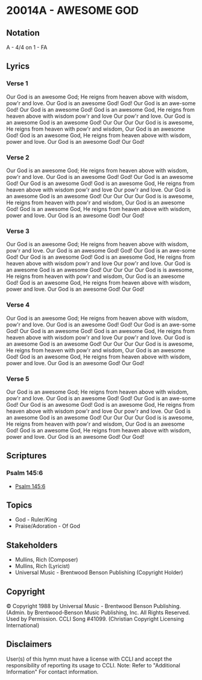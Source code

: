 # 20014A - AWESOME GOD

## Notation

A - 4/4 on 1 - FA

## Lyrics

### Verse 1

Our God is an awesome God; He reigns from heaven above with wisdom, pow'r and love. Our God is an awesome God! God! Our God is an awe-some God! Our God is an awesome God!  God is an awesome God, He reigns from heaven above with wisdom pow'r and love Our pow'r and love. Our God is an awesome God is an awesome  God! Our Our Our  Our God is is awesome, He reigns from heaven with pow'r and wisdom, Our God is an awesome God! God is an awesome God, He reigns from heaven above with wisdom, power and love. Our God is an awesome God! Our God! 

### Verse 2

Our God is an awesome God; He reigns from heaven above with wisdom, pow'r and love. Our God is an awesome God! God! Our God is an awesome God! Our God is an awesome God!  God is an awesome God, He reigns from heaven above with wisdom pow'r and love Our pow'r and love. Our God is an awesome God is an awesome  God! Our Our Our  Our God is is awesome, He reigns from heaven with pow'r and wisdom, Our God is an awesome God! God is an awesome God, He reigns from heaven above with wisdom, power and love. Our God is an awesome God! Our God! 

### Verse 3

Our God is an awesome God; He reigns from heaven above with wisdom, pow'r and love. Our God is an awesome God! God! Our God is an awe-some God! Our God is an awesome God!  God is an awesome God, He reigns from heaven above with wisdom pow'r and love Our pow'r and love. Our God is an awesome God is an awesome  God! Our Our Our  Our God is is awesome, He reigns from heaven with pow'r and wisdom, Our God is an awesome God! God is an awesome God, He reigns from heaven above with wisdom, power and love. Our God is an awesome God! Our God! 

### Verse 4

Our God is an awesome God; He reigns from heaven above with wisdom, pow'r and love. Our God is an awesome God! God! Our God is an awe-some God! Our God is an awesome God!  God is an awesome God, He reigns from heaven above with wisdom pow'r and love Our pow'r and love. Our God is an awesome God is an awesome  God! Our Our Our  Our God is is awesome, He reigns from heaven with pow'r and wisdom, Our God is an awesome God! God is an awesome God, He reigns from heaven above with wisdom, power and love. Our God is an awesome God! Our God! 

### Verse 5

Our God is an awesome God; He reigns from heaven above with wisdom, pow'r and love. Our God is an awesome God! God! Our God is an awe-some God! Our God is an awesome God!  God is an awesome God, He reigns from heaven above with wisdom pow'r and love Our pow'r and love. Our God is an awesome God is an awesome  God! Our Our Our  Our God is is awesome, He reigns from heaven with pow'r and wisdom, Our God is an awesome God! God is an awesome God, He reigns from heaven above with wisdom, power and love. Our God is an awesome God! Our God! 


## Scriptures

### Psalm 145:6

- [Psalm 145:6](https://www.biblegateway.com/passage/?search=Psalm%20145%3A6)


## Topics

- God - Ruler/King
- Praise/Adoration - Of God

## Stakeholders

- Mullins, Rich (Composer)
- Mullins, Rich (Lyricist)
- Universal Music - Brentwood Benson Publishing (Copyright Holder)

## Copyright

© Copyright 1988 by Universal Music - Brentwood Benson Publishing.(Admin. by Brentwood-Benson Music Publishing, Inc. All Rights Reserved. Used by Permission. CCLI Song #41099.
(Christian Copyright Licensing International)

## Disclaimers

User(s) of this hymn must have a license with CCLI and accept the responsibility of reporting its usage to CCLI.
Note: Refer to "Additional Information" For contact information.

